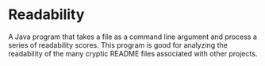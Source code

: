 # Readability
A Java program that takes a file as a command line argument and process a series of readability scores. This program is good for analyzing the readability of the many cryptic README files associated with other projects. 
